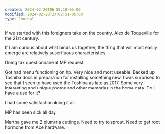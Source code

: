```yaml
---
created: 2024-02-20T06:59:18-05:00
modified: 2024-02-20T23:02:51-05:00
type: Journal
---
```


If we started with this foreigners take on the country. Alex de Toqueville for the 21st century.

If I am curious about what binds us together, the thing that will most easily emerge are relatively superfluous characteristics.

Doing tax questionnaire at MP request.

Got had menu functioning on hp. Very nice and most useable. Backed up Toshiba docs in preparation for installing something new. I was surprised to see that I seen to have used the Toshiba as late as 2017. Some very interesting and unique photos and other memories in the home data. Do I have a use for it?

I had some satisfaction doing it all. 

MP has been sick all day. 

Martha gave me 2 plumeria cuttings. Need to try to sprout. Need to get root hormone from Ace hardware.
